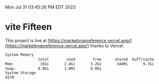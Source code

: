 Mon Jul 31 03:45:26 PM EDT 2023

# vite Fifteen


This project is live at [https://marketingpreference.vercel.app/](https://marketingpreference.vercel.app/) thanks to Vercel.

```bash
System Memory
               total        used        free      shared  buff/cache   available
Mem:            15Gi       2.4Gi       3.2Gi       344Mi       9.7Gi        12Gi
Swap:          8.0Gi       1.0Mi       8.0Gi
System Storage
457M	.
```
```bash
